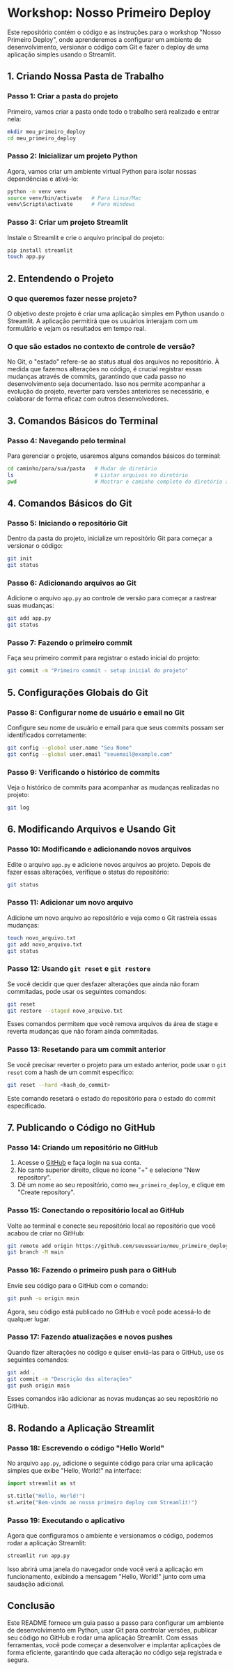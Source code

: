 # **Workshop: Nosso Primeiro Deploy**

Este repositório contém o código e as instruções para o workshop "Nosso Primeiro Deploy", onde aprenderemos a configurar um ambiente de desenvolvimento, versionar o código com Git e fazer o deploy de uma aplicação simples usando o Streamlit.

## **1. Criando Nossa Pasta de Trabalho**

### Passo 1: Criar a pasta do projeto
Primeiro, vamos criar a pasta onde todo o trabalho será realizado e entrar nela:

```bash
mkdir meu_primeiro_deploy
cd meu_primeiro_deploy
```

### Passo 2: Inicializar um projeto Python
Agora, vamos criar um ambiente virtual Python para isolar nossas dependências e ativá-lo:

```bash
python -m venv venv
source venv/bin/activate   # Para Linux/Mac
venv\Scripts\activate      # Para Windows
```

### Passo 3: Criar um projeto Streamlit
Instale o Streamlit e crie o arquivo principal do projeto:

```bash
pip install streamlit
touch app.py
```

## **2. Entendendo o Projeto**

### O que queremos fazer nesse projeto?
O objetivo deste projeto é criar uma aplicação simples em Python usando o Streamlit. A aplicação permitirá que os usuários interajam com um formulário e vejam os resultados em tempo real.

### O que são estados no contexto de controle de versão?
No Git, o "estado" refere-se ao status atual dos arquivos no repositório. À medida que fazemos alterações no código, é crucial registrar essas mudanças através de commits, garantindo que cada passo no desenvolvimento seja documentado. Isso nos permite acompanhar a evolução do projeto, reverter para versões anteriores se necessário, e colaborar de forma eficaz com outros desenvolvedores.

## **3. Comandos Básicos do Terminal**

### Passo 4: Navegando pelo terminal
Para gerenciar o projeto, usaremos alguns comandos básicos do terminal:

```bash
cd caminho/para/sua/pasta   # Mudar de diretório
ls                          # Listar arquivos no diretório
pwd                         # Mostrar o caminho completo do diretório atual
```

## **4. Comandos Básicos do Git**

### Passo 5: Iniciando o repositório Git
Dentro da pasta do projeto, inicialize um repositório Git para começar a versionar o código:

```bash
git init
git status
```

### Passo 6: Adicionando arquivos ao Git
Adicione o arquivo `app.py` ao controle de versão para começar a rastrear suas mudanças:

```bash
git add app.py
git status
```

### Passo 7: Fazendo o primeiro commit
Faça seu primeiro commit para registrar o estado inicial do projeto:

```bash
git commit -m "Primeiro commit - setup inicial do projeto"
```

## **5. Configurações Globais do Git**

### Passo 8: Configurar nome de usuário e email no Git
Configure seu nome de usuário e email para que seus commits possam ser identificados corretamente:

```bash
git config --global user.name "Seu Nome"
git config --global user.email "seuemail@example.com"
```

### Passo 9: Verificando o histórico de commits
Veja o histórico de commits para acompanhar as mudanças realizadas no projeto:

```bash
git log
```

## **6. Modificando Arquivos e Usando Git**

### Passo 10: Modificando e adicionando novos arquivos
Edite o arquivo `app.py` e adicione novos arquivos ao projeto. Depois de fazer essas alterações, verifique o status do repositório:

```bash
git status
```

### Passo 11: Adicionar um novo arquivo
Adicione um novo arquivo ao repositório e veja como o Git rastreia essas mudanças:

```bash
touch novo_arquivo.txt
git add novo_arquivo.txt
git status
```

### Passo 12: Usando `git reset` e `git restore`
Se você decidir que quer desfazer alterações que ainda não foram commitadas, pode usar os seguintes comandos:

```bash
git reset
git restore --staged novo_arquivo.txt
```

Esses comandos permitem que você remova arquivos da área de stage e reverta mudanças que não foram ainda commitadas.

### Passo 13: Resetando para um commit anterior
Se você precisar reverter o projeto para um estado anterior, pode usar o `git reset` com a hash de um commit específico:

```bash
git reset --hard <hash_do_commit>
```

Este comando resetará o estado do repositório para o estado do commit especificado.

## **7. Publicando o Código no GitHub**

### Passo 14: Criando um repositório no GitHub
1. Acesse o [GitHub](https://github.com/) e faça login na sua conta.
2. No canto superior direito, clique no ícone "+" e selecione "New repository".
3. Dê um nome ao seu repositório, como `meu_primeiro_deploy`, e clique em "Create repository".

### Passo 15: Conectando o repositório local ao GitHub
Volte ao terminal e conecte seu repositório local ao repositório que você acabou de criar no GitHub:

```bash
git remote add origin https://github.com/seuusuario/meu_primeiro_deploy.git
git branch -M main
```

### Passo 16: Fazendo o primeiro push para o GitHub
Envie seu código para o GitHub com o comando:

```bash
git push -u origin main
```

Agora, seu código está publicado no GitHub e você pode acessá-lo de qualquer lugar. 

### Passo 17: Fazendo atualizações e novos pushes
Quando fizer alterações no código e quiser enviá-las para o GitHub, use os seguintes comandos:

```bash
git add .
git commit -m "Descrição das alterações"
git push origin main
```

Esses comandos irão adicionar as novas mudanças ao seu repositório no GitHub.

## **8. Rodando a Aplicação Streamlit**

### Passo 18: Escrevendo o código "Hello World"
No arquivo `app.py`, adicione o seguinte código para criar uma aplicação simples que exibe "Hello, World!" na interface:

```python
import streamlit as st

st.title("Hello, World!")
st.write("Bem-vindo ao nosso primeiro deploy com Streamlit!")
```

### Passo 19: Executando o aplicativo
Agora que configuramos o ambiente e versionamos o código, podemos rodar a aplicação Streamlit:

```bash
streamlit run app.py
```

Isso abrirá uma janela do navegador onde você verá a aplicação em funcionamento, exibindo a mensagem "Hello, World!" junto com uma saudação adicional.

## **Conclusão**

Este README fornece um guia passo a passo para configurar um ambiente de desenvolvimento em Python, usar Git para controlar versões, publicar seu código no GitHub e rodar uma aplicação Streamlit. Com essas ferramentas, você pode começar a desenvolver e implantar aplicações de forma eficiente, garantindo que cada alteração no código seja registrada e segura.